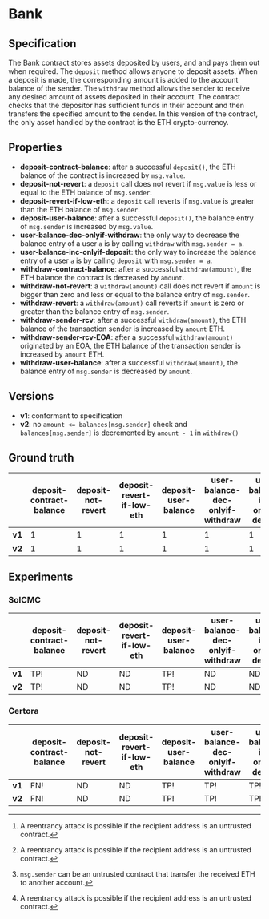 # Bank
## Specification
The Bank contract stores assets deposited by users, and and pays them out when required. The `deposit` method allows anyone to deposit assets. When a deposit is made, the corresponding amount is added to the account balance of the sender. The `withdraw` method allows the sender to receive any desired amount of assets deposited in their account. The contract checks that the depositor has sufficient funds in their account and then transfers the specified amount to the sender. In this version of the contract, the only asset handled by the contract is the ETH crypto-currency.

## Properties
- **deposit-contract-balance**: after a successful `deposit()`, the ETH balance of the contract is increased by `msg.value`.
- **deposit-not-revert**: a `deposit` call does not revert if  `msg.value` is less or equal to the ETH balance of `msg.sender`.
- **deposit-revert-if-low-eth**: a `deposit` call reverts if `msg.value` is greater than the ETH balance of `msg.sender`.
- **deposit-user-balance**: after a successful `deposit()`, the balance entry of `msg.sender` is increased by `msg.value`.
- **user-balance-dec-onlyif-withdraw**: the only way to decrease the balance entry of a user `a` is by calling `withdraw` with `msg.sender = a`.
- **user-balance-inc-onlyif-deposit**: the only way to increase the balance entry of a user `a` is by calling `deposit` with `msg.sender = a`.
- **withdraw-contract-balance**: after a successful `withdraw(amount)`, the ETH balance the contract is decreased by `amount`.
- **withdraw-not-revert**: a `withdraw(amount)` call does not revert if  `amount` is bigger than zero and less or equal to the balance entry of `msg.sender`.
- **withdraw-revert**: a `withdraw(amount)` call reverts if `amount` is zero or greater than the balance entry of `msg.sender`.
- **withdraw-sender-rcv**: after a successful `withdraw(amount)`, the ETH balance of the transaction sender is increased by `amount` ETH.
- **withdraw-sender-rcv-EOA**: after a successful `withdraw(amount)` originated by an EOA, the ETH balance of the transaction sender is increased by `amount` ETH.
- **withdraw-user-balance**: after a successful `withdraw(amount)`, the balance entry of `msg.sender` is decreased by `amount`.

## Versions
- **v1**: conformant to specification
- **v2**: no `amount <= balances[msg.sender]` check and `balances[msg.sender]` is decremented by `amount - 1` in `withdraw()`

## Ground truth
|        | deposit-contract-balance         | deposit-not-revert               | deposit-revert-if-low-eth        | deposit-user-balance             | user-balance-dec-onlyif-withdraw | user-balance-inc-onlyif-deposit  | withdraw-contract-balance        | withdraw-not-revert              | withdraw-revert                  | withdraw-sender-rcv              | withdraw-sender-rcv-EOA          | withdraw-user-balance            |
|--------|----------------------------------|----------------------------------|----------------------------------|----------------------------------|----------------------------------|----------------------------------|----------------------------------|----------------------------------|----------------------------------|----------------------------------|----------------------------------|----------------------------------|
| **v1** | 1                                | 1                                | 1                                | 1                                | 1                                | 1                                | 0[^1]                            | 0[^2]                            | 1                                | 0[^3]                            | 1                                | 0[^4]                            |
| **v2** | 1                                | 1                                | 1                                | 1                                | 1                                | 1                                | 0                                | 0                                | 0                                | 0                                | 1                                | 0                                |
 
[^1]: A reentrancy attack is possible if the recipient address is an untrusted contract.
[^2]: A reentrancy attack is possible if the recipient address is an untrusted contract.
[^3]: `msg.sender` can be an untrusted contract that transfer the received ETH to another account.
[^4]: A reentrancy attack is possible if the recipient address is an untrusted contract.

## Experiments

### SolCMC
|        | deposit-contract-balance         | deposit-not-revert               | deposit-revert-if-low-eth        | deposit-user-balance             | user-balance-dec-onlyif-withdraw | user-balance-inc-onlyif-deposit  | withdraw-contract-balance        | withdraw-not-revert              | withdraw-revert                  | withdraw-sender-rcv              | withdraw-sender-rcv-EOA          | withdraw-user-balance            |
|--------|----------------------------------|----------------------------------|----------------------------------|----------------------------------|----------------------------------|----------------------------------|----------------------------------|----------------------------------|----------------------------------|----------------------------------|----------------------------------|----------------------------------|
| **v1** | TP!                              | ND                               | ND                               | TP!                              | ND                               | ND                               | ND                               | ND                               | ND                               | TN!                              | FN                               | TN                               |
| **v2** | TP!                              | ND                               | ND                               | TP!                              | ND                               | ND                               | ND                               | ND                               | ND                               | TN                               | FN                               | TN!                              |
 
### Certora
|        | deposit-contract-balance         | deposit-not-revert               | deposit-revert-if-low-eth        | deposit-user-balance             | user-balance-dec-onlyif-withdraw | user-balance-inc-onlyif-deposit  | withdraw-contract-balance        | withdraw-not-revert              | withdraw-revert                  | withdraw-sender-rcv              | withdraw-sender-rcv-EOA          | withdraw-user-balance            |
|--------|----------------------------------|----------------------------------|----------------------------------|----------------------------------|----------------------------------|----------------------------------|----------------------------------|----------------------------------|----------------------------------|----------------------------------|----------------------------------|----------------------------------|
| **v1** | FN!                              | ND                               | ND                               | TP!                              | TP!                              | TP!                              | TN!                              | TN!                              | TP!                              | TN!                              | FN!                              | FP!                              |
| **v2** | FN!                              | ND                               | ND                               | TP!                              | TP!                              | TP!                              | TN!                              | TN!                              | TN!                              | TN!                              | FN!                              | TN!                              |
